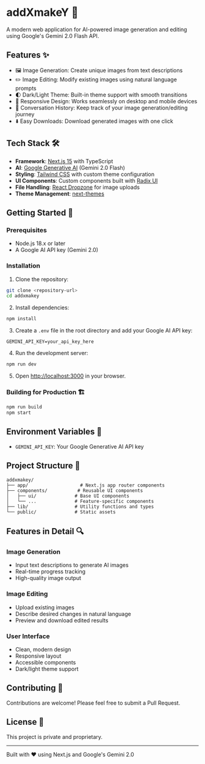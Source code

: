 # addXmakeY 🎨

A modern web application for AI-powered image generation and editing using Google's Gemini 2.0 Flash API.

## Features ✨

- 🖼️ Image Generation: Create unique images from text descriptions
- ✏️ Image Editing: Modify existing images using natural language prompts
- 🌓 Dark/Light Theme: Built-in theme support with smooth transitions
- 📱 Responsive Design: Works seamlessly on desktop and mobile devices
- 🔄 Conversation History: Keep track of your image generation/editing journey
- ⬇️ Easy Downloads: Download generated images with one click

## Tech Stack 🛠️

- **Framework**: [Next.js 15](https://nextjs.org/) with TypeScript
- **AI**: [Google Generative AI](https://ai.google.dev/) (Gemini 2.0 Flash)
- **Styling**: [Tailwind CSS](https://tailwindcss.com/) with custom theme configuration
- **UI Components**: Custom components built with [Radix UI](https://www.radix-ui.com/)
- **File Handling**: [React Dropzone](https://react-dropzone.js.org/) for image uploads
- **Theme Management**: [next-themes](https://github.com/pacocoursey/next-themes)

## Getting Started 🚀

### Prerequisites

- Node.js 18.x or later
- A Google AI API key (Gemini 2.0)

### Installation

1. Clone the repository:
```bash
git clone <repository-url>
cd addxmakey
```

2. Install dependencies:
```bash
npm install
```

3. Create a `.env` file in the root directory and add your Google AI API key:
```env
GEMINI_API_KEY=your_api_key_here
```

4. Run the development server:
```bash
npm run dev
```

5. Open [http://localhost:3000](http://localhost:3000) in your browser.

### Building for Production 🏗️

```bash
npm run build
npm start
```

## Environment Variables 🔐

- `GEMINI_API_KEY`: Your Google Generative AI API key

## Project Structure 📁

```
addxmakey/
├── app/                   # Next.js app router components
├── components/           # Reusable UI components
│   ├── ui/              # Base UI components
│   └── ...              # Feature-specific components
├── lib/                 # Utility functions and types
└── public/              # Static assets
```

## Features in Detail 🔍

### Image Generation
- Input text descriptions to generate AI images
- Real-time progress tracking
- High-quality image output

### Image Editing
- Upload existing images
- Describe desired changes in natural language
- Preview and download edited results

### User Interface
- Clean, modern design
- Responsive layout
- Accessible components
- Dark/light theme support

## Contributing 🤝

Contributions are welcome! Please feel free to submit a Pull Request.

## License 📄

This project is private and proprietary.

---

Built with ❤️ using Next.js and Google's Gemini 2.0